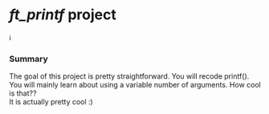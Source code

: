 # *ft_printf* project

ℹ️
### Summary
The goal of this project is pretty straightforward. You will recode printf().  
You will mainly learn about using a variable number of arguments. How cool is that??  
It is actually pretty cool :)

